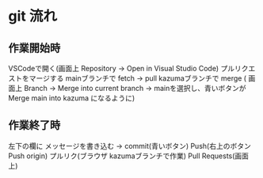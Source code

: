 # git 流れ
## 作業開始時
VSCodeで開く(画面上 Repository → Open in Visual Studio Code)
プルリクエストをマージする
mainブランチで fetch → pull
kazumaブランチで merge ( 画面上 Branch → Merge into current branch → mainを選択し、青いボタンが Merge main into kazuma になるように)

## 作業終了時
左下の欄に メッセージを書き込む → commit(青いボタン)
Push(右上のボタン Push origin)
プルリク(ブラウザ kazumaブランチで作業)
Pull Requests(画面上)